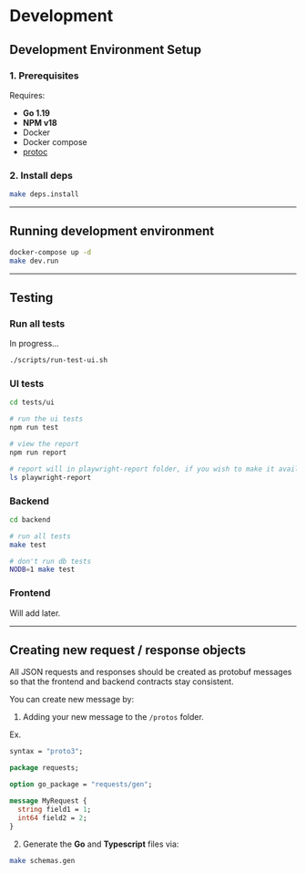 # Development

## Development Environment Setup

### 1. Prerequisites

Requires:

- **Go 1.19**
- **NPM v18**
- Docker
- Docker compose
- [protoc](https://grpc.io/docs/protoc-installation/)

### 2. Install deps

```bash
make deps.install
```

---

## Running development environment

```bash
docker-compose up -d
make dev.run
```
---

## Testing

### Run all tests

In progress...

```bash
./scripts/run-test-ui.sh
```

### UI tests

```bash
cd tests/ui

# run the ui tests
npm run test

# view the report
npm run report

# report will in playwright-report folder, if you wish to make it available elsewhere
ls playwright-report
```

### Backend

```bash
cd backend

# run all tests
make test

# don't run db tests
NODB=1 make test
```

### Frontend

Will add later.

---

## Creating new request / response objects

All JSON requests and responses should be created as protobuf messages so that the frontend and backend contracts stay
consistent.

You can create new message by:

1. Adding your new message to the `/protos` folder.

Ex.

```protobuf
syntax = "proto3";

package requests;

option go_package = "requests/gen";

message MyRequest {
  string field1 = 1;
  int64 field2 = 2;
}
```

2. Generate the **Go** and **Typescript** files via:

```bash
make schemas.gen
```